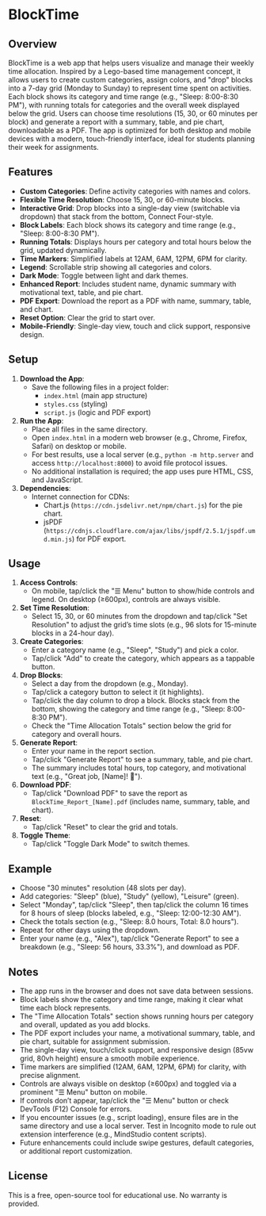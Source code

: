 # BlockTime

## Overview
BlockTime is a web app that helps users visualize and manage their weekly time allocation. Inspired by a Lego-based time management concept, it allows users to create custom categories, assign colors, and "drop" blocks into a 7-day grid (Monday to Sunday) to represent time spent on activities. Each block shows its category and time range (e.g., "Sleep: 8:00-8:30 PM"), with running totals for categories and the overall week displayed below the grid. Users can choose time resolutions (15, 30, or 60 minutes per block) and generate a report with a summary, table, and pie chart, downloadable as a PDF. The app is optimized for both desktop and mobile devices with a modern, touch-friendly interface, ideal for students planning their week for assignments.

## Features
- **Custom Categories**: Define activity categories with names and colors.
- **Flexible Time Resolution**: Choose 15, 30, or 60-minute blocks.
- **Interactive Grid**: Drop blocks into a single-day view (switchable via dropdown) that stack from the bottom, Connect Four-style.
- **Block Labels**: Each block shows its category and time range (e.g., "Sleep: 8:00-8:30 PM").
- **Running Totals**: Displays hours per category and total hours below the grid, updated dynamically.
- **Time Markers**: Simplified labels at 12AM, 6AM, 12PM, 6PM for clarity.
- **Legend**: Scrollable strip showing all categories and colors.
- **Dark Mode**: Toggle between light and dark themes.
- **Enhanced Report**: Includes student name, dynamic summary with motivational text, table, and pie chart.
- **PDF Export**: Download the report as a PDF with name, summary, table, and chart.
- **Reset Option**: Clear the grid to start over.
- **Mobile-Friendly**: Single-day view, touch and click support, responsive design.

## Setup
1. **Download the App**:
   - Save the following files in a project folder:
     - `index.html` (main app structure)
     - `styles.css` (styling)
     - `script.js` (logic and PDF export)
2. **Run the App**:
   - Place all files in the same directory.
   - Open `index.html` in a modern web browser (e.g., Chrome, Firefox, Safari) on desktop or mobile.
   - For best results, use a local server (e.g., `python -m http.server` and access `http://localhost:8000`) to avoid file protocol issues.
   - No additional installation is required; the app uses pure HTML, CSS, and JavaScript.
3. **Dependencies**:
   - Internet connection for CDNs:
     - Chart.js (`https://cdn.jsdelivr.net/npm/chart.js`) for the pie chart.
     - jsPDF (`https://cdnjs.cloudflare.com/ajax/libs/jspdf/2.5.1/jspdf.umd.min.js`) for PDF export.

## Usage
1. **Access Controls**:
   - On mobile, tap/click the "☰ Menu" button to show/hide controls and legend. On desktop (≥600px), controls are always visible.
2. **Set Time Resolution**:
   - Select 15, 30, or 60 minutes from the dropdown and tap/click "Set Resolution" to adjust the grid’s time slots (e.g., 96 slots for 15-minute blocks in a 24-hour day).
3. **Create Categories**:
   - Enter a category name (e.g., "Sleep", "Study") and pick a color.
   - Tap/click "Add" to create the category, which appears as a tappable button.
4. **Drop Blocks**:
   - Select a day from the dropdown (e.g., Monday).
   - Tap/click a category button to select it (it highlights).
   - Tap/click the day column to drop a block. Blocks stack from the bottom, showing the category and time range (e.g., "Sleep: 8:00-8:30 PM").
   - Check the "Time Allocation Totals" section below the grid for category and overall hours.
5. **Generate Report**:
   - Enter your name in the report section.
   - Tap/click "Generate Report" to see a summary, table, and pie chart.
   - The summary includes total hours, top category, and motivational text (e.g., "Great job, [Name]! 🎉").
6. **Download PDF**:
   - Tap/click "Download PDF" to save the report as `BlockTime_Report_[Name].pdf` (includes name, summary, table, and chart).
7. **Reset**:
   - Tap/click "Reset" to clear the grid and totals.
8. **Toggle Theme**:
   - Tap/click "Toggle Dark Mode" to switch themes.

## Example
- Choose "30 minutes" resolution (48 slots per day).
- Add categories: "Sleep" (blue), "Study" (yellow), "Leisure" (green).
- Select "Monday", tap/click "Sleep", then tap/click the column 16 times for 8 hours of sleep (blocks labeled, e.g., "Sleep: 12:00-12:30 AM").
- Check the totals section (e.g., "Sleep: 8.0 hours, Total: 8.0 hours").
- Repeat for other days using the dropdown.
- Enter your name (e.g., "Alex"), tap/click "Generate Report" to see a breakdown (e.g., "Sleep: 56 hours, 33.3%"), and download as PDF.

## Notes
- The app runs in the browser and does not save data between sessions.
- Block labels show the category and time range, making it clear what time each block represents.
- The "Time Allocation Totals" section shows running hours per category and overall, updated as you add blocks.
- The PDF export includes your name, a motivational summary, table, and pie chart, suitable for assignment submission.
- The single-day view, touch/click support, and responsive design (85vw grid, 80vh height) ensure a smooth mobile experience.
- Time markers are simplified (12AM, 6AM, 12PM, 6PM) for clarity, with precise alignment.
- Controls are always visible on desktop (≥600px) and toggled via a prominent "☰ Menu" button on mobile.
- If controls don’t appear, tap/click the "☰ Menu" button or check DevTools (F12) Console for errors.
- If you encounter issues (e.g., script loading), ensure files are in the same directory and use a local server. Test in Incognito mode to rule out extension interference (e.g., MindStudio content scripts).
- Future enhancements could include swipe gestures, default categories, or additional report customization.

## License
This is a free, open-source tool for educational use. No warranty is provided.